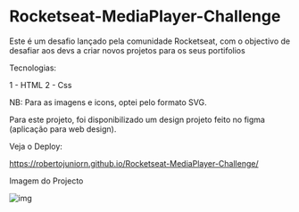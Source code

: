 # Rocketseat-MediaPlayer-Challenge


Este é um desafio lançado pela comunidade Rocketseat, com o objectivo de desafiar aos devs a criar novos projetos para os seus portifolios

Tecnologias:

1 - HTML
2 - Css

NB: Para as imagens e icons, optei pelo formato SVG.

Para este projeto, foi disponibilizado um design projeto feito no figma (aplicação para web design).



Veja o Deploy:

https://robertojuniorn.github.io/Rocketseat-MediaPlayer-Challenge/


Imagem do Projecto

![img](https://user-images.githubusercontent.com/77936944/211275115-ac4a956f-5e3d-4eed-81d9-0a2635a6beb1.png)

